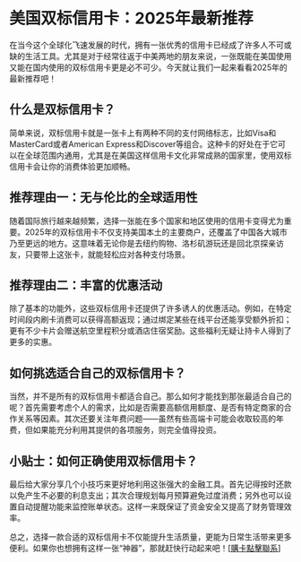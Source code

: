 # 美国双标信用卡：2025年最新推荐

在当今这个全球化飞速发展的时代，拥有一张优秀的信用卡已经成了许多人不可或缺的生活工具。尤其是对于经常往返于中美两地的朋友来说，一张既能在美国使用又能在国内使用的双标信用卡更是必不可少。今天就让我们一起来看看2025年的最新推荐吧！

## 什么是双标信用卡？

简单来说，双标信用卡就是一张卡上有两种不同的支付网络标志，比如Visa和MasterCard或者American Express和Discover等组合。这种卡的好处在于它可以在全球范围内通用，尤其是在美国这样信用卡文化非常成熟的国家里，使用双标信用卡会让你的消费体验更加顺畅。

## 推荐理由一：无与伦比的全球适用性

随着国际旅行越来越频繁，选择一张能在多个国家和地区使用的信用卡变得尤为重要。2025年的双标信用卡不仅支持美国本土的主要商户，还覆盖了中国各大城市乃至更远的地方。这意味着无论你是去纽约购物、洛杉矶游玩还是回北京探亲访友，只要带上这张卡，就能轻松应对各种支付场景。

## 推荐理由二：丰富的优惠活动

除了基本的功能外，这些双标信用卡还提供了许多诱人的优惠活动。例如，在特定时间段内刷卡消费可以获得高额返现；通过绑定某些在线平台还能享受额外折扣；更有不少卡片会赠送航空里程积分或酒店住宿奖励。这些福利无疑让持卡人得到了更多的实惠。

## 如何挑选适合自己的双标信用卡？

当然，并不是所有的双标信用卡都适合自己。那么如何才能找到那张最适合自己的呢？首先需要考虑个人的需求，比如是否需要高额信用额度、是否有特定商家的合作关系等因素。其次还要关注年费问题——虽然有些高端卡可能会收取较高的年费，但如果能充分利用其提供的各项服务，则完全值得投资。

## 小贴士：如何正确使用双标信用卡？

最后给大家分享几个小技巧来更好地利用这张强大的金融工具。首先记得按时还款以免产生不必要的利息支出；其次合理规划每月预算避免过度消费；另外也可以设置自动提醒功能来监控账单状态。这样一来既保证了资金安全又提高了财务管理效率。

总之，选择一款合适的双标信用卡不仅能提升生活质量，更能为日常生活带来更多便利。如果你也想拥有这样一张“神器”，那就赶快行动起来吧！[[購卡點擊聯系](https://t.me/s/SXDXQF)]